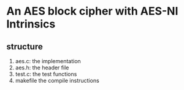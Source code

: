 # An AES block cipher with AES-NI Intrinsics

## structure
1. aes.c: the implementation
2. aes.h: the header file
3. test.c: the test functions
4. makefile the compile instructions


